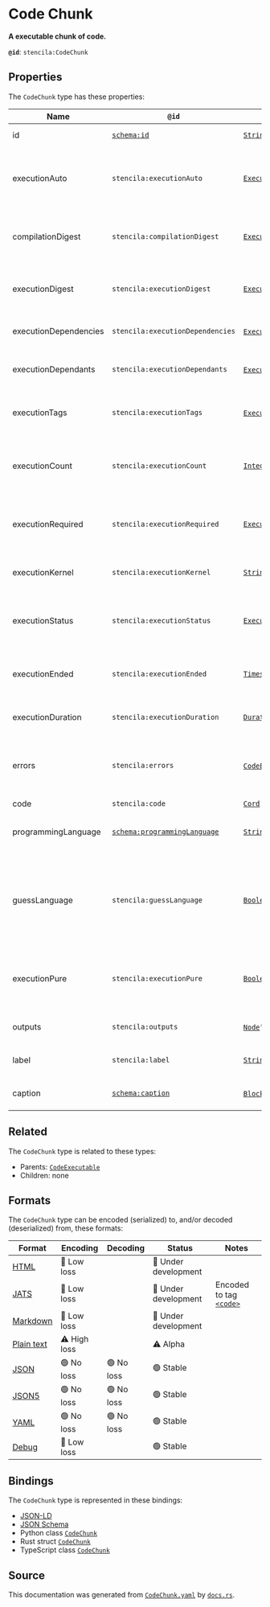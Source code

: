 # Code Chunk

**A executable chunk of code.**

**`@id`**: `stencila:CodeChunk`

## Properties

The `CodeChunk` type has these properties:

| Name                  | `@id`                                                                  | Type                                                                                                                                                                                              | Description                                                                                       | Inherited from                                                                                                   |
| --------------------- | ---------------------------------------------------------------------- | ------------------------------------------------------------------------------------------------------------------------------------------------------------------------------------------------- | ------------------------------------------------------------------------------------------------- | ---------------------------------------------------------------------------------------------------------------- |
| id                    | [`schema:id`](https://schema.org/id)                                   | [`String`](https://github.com/stencila/stencila/blob/main/docs/reference/schema/data/string.md)                                                                                                   | The identifier for this item                                                                      | [`Entity`](https://github.com/stencila/stencila/blob/main/docs/reference/schema/other/entity.md)                 |
| executionAuto         | `stencila:executionAuto`                                               | [`ExecutionAuto`](https://github.com/stencila/stencila/blob/main/docs/reference/schema/flow/execution-auto.md)                                                                                    | Under which circumstances the code should be automatically executed.                              | [`Executable`](https://github.com/stencila/stencila/blob/main/docs/reference/schema/flow/executable.md)          |
| compilationDigest     | `stencila:compilationDigest`                                           | [`ExecutionDigest`](https://github.com/stencila/stencila/blob/main/docs/reference/schema/flow/execution-digest.md)                                                                                | A digest of the content, semantics and dependencies of the node.                                  | [`Executable`](https://github.com/stencila/stencila/blob/main/docs/reference/schema/flow/executable.md)          |
| executionDigest       | `stencila:executionDigest`                                             | [`ExecutionDigest`](https://github.com/stencila/stencila/blob/main/docs/reference/schema/flow/execution-digest.md)                                                                                | The `compileDigest` of the node when it was last executed.                                        | [`Executable`](https://github.com/stencila/stencila/blob/main/docs/reference/schema/flow/executable.md)          |
| executionDependencies | `stencila:executionDependencies`                                       | [`ExecutionDependency`](https://github.com/stencila/stencila/blob/main/docs/reference/schema/flow/execution-dependency.md)*                                                                       | The upstream dependencies of this node.                                                           | [`Executable`](https://github.com/stencila/stencila/blob/main/docs/reference/schema/flow/executable.md)          |
| executionDependants   | `stencila:executionDependants`                                         | [`ExecutionDependant`](https://github.com/stencila/stencila/blob/main/docs/reference/schema/flow/execution-dependant.md)*                                                                         | The downstream dependants of this node.                                                           | [`Executable`](https://github.com/stencila/stencila/blob/main/docs/reference/schema/flow/executable.md)          |
| executionTags         | `stencila:executionTags`                                               | [`ExecutionTag`](https://github.com/stencila/stencila/blob/main/docs/reference/schema/flow/execution-tag.md)*                                                                                     | Tags in the code which affect its execution                                                       | [`Executable`](https://github.com/stencila/stencila/blob/main/docs/reference/schema/flow/executable.md)          |
| executionCount        | `stencila:executionCount`                                              | [`Integer`](https://github.com/stencila/stencila/blob/main/docs/reference/schema/data/integer.md)                                                                                                 | A count of the number of times that the node has been executed.                                   | [`Executable`](https://github.com/stencila/stencila/blob/main/docs/reference/schema/flow/executable.md)          |
| executionRequired     | `stencila:executionRequired`                                           | [`ExecutionRequired`](https://github.com/stencila/stencila/blob/main/docs/reference/schema/flow/execution-required.md)                                                                            | Whether, and why, the code requires execution or re-execution.                                    | [`Executable`](https://github.com/stencila/stencila/blob/main/docs/reference/schema/flow/executable.md)          |
| executionKernel       | `stencila:executionKernel`                                             | [`String`](https://github.com/stencila/stencila/blob/main/docs/reference/schema/data/string.md)                                                                                                   | The id of the kernel that the node was last executed in.                                          | [`Executable`](https://github.com/stencila/stencila/blob/main/docs/reference/schema/flow/executable.md)          |
| executionStatus       | `stencila:executionStatus`                                             | [`ExecutionStatus`](https://github.com/stencila/stencila/blob/main/docs/reference/schema/flow/execution-status.md)                                                                                | Status of the most recent, including any current, execution.                                      | [`Executable`](https://github.com/stencila/stencila/blob/main/docs/reference/schema/flow/executable.md)          |
| executionEnded        | `stencila:executionEnded`                                              | [`Timestamp`](https://github.com/stencila/stencila/blob/main/docs/reference/schema/data/timestamp.md)                                                                                             | The timestamp when the last execution ended.                                                      | [`Executable`](https://github.com/stencila/stencila/blob/main/docs/reference/schema/flow/executable.md)          |
| executionDuration     | `stencila:executionDuration`                                           | [`Duration`](https://github.com/stencila/stencila/blob/main/docs/reference/schema/data/duration.md)                                                                                               | Duration of the last execution.                                                                   | [`Executable`](https://github.com/stencila/stencila/blob/main/docs/reference/schema/flow/executable.md)          |
| errors                | `stencila:errors`                                                      | [`CodeError`](https://github.com/stencila/stencila/blob/main/docs/reference/schema/code/code-error.md)*                                                                                           | Errors when compiling (e.g. syntax errors) or executing the node.                                 | [`Executable`](https://github.com/stencila/stencila/blob/main/docs/reference/schema/flow/executable.md)          |
| code                  | `stencila:code`                                                        | [`Cord`](https://github.com/stencila/stencila/blob/main/docs/reference/schema/data/cord.md)                                                                                                       | The code.                                                                                         | [`CodeExecutable`](https://github.com/stencila/stencila/blob/main/docs/reference/schema/code/code-executable.md) |
| programmingLanguage   | [`schema:programmingLanguage`](https://schema.org/programmingLanguage) | [`String`](https://github.com/stencila/stencila/blob/main/docs/reference/schema/data/string.md)                                                                                                   | The programming language of the code.                                                             | [`CodeExecutable`](https://github.com/stencila/stencila/blob/main/docs/reference/schema/code/code-executable.md) |
| guessLanguage         | `stencila:guessLanguage`                                               | [`Boolean`](https://github.com/stencila/stencila/blob/main/docs/reference/schema/data/boolean.md)                                                                                                 | Whether the programming language of the code should be guessed based on syntax and variables used | [`CodeExecutable`](https://github.com/stencila/stencila/blob/main/docs/reference/schema/code/code-executable.md) |
| executionPure         | `stencila:executionPure`                                               | [`Boolean`](https://github.com/stencila/stencila/blob/main/docs/reference/schema/data/boolean.md)                                                                                                 | Whether the code should be treated as side-effect free when executed.                             | [`CodeChunk`](https://github.com/stencila/stencila/blob/main/docs/reference/schema/code/code-chunk.md)           |
| outputs               | `stencila:outputs`                                                     | [`Node`](https://github.com/stencila/stencila/blob/main/docs/reference/schema/other/node.md)*                                                                                                     | Outputs from executing the chunk.                                                                 | [`CodeChunk`](https://github.com/stencila/stencila/blob/main/docs/reference/schema/code/code-chunk.md)           |
| label                 | `stencila:label`                                                       | [`String`](https://github.com/stencila/stencila/blob/main/docs/reference/schema/data/string.md)                                                                                                   | A short label for the CodeChunk.                                                                  | [`CodeChunk`](https://github.com/stencila/stencila/blob/main/docs/reference/schema/code/code-chunk.md)           |
| caption               | [`schema:caption`](https://schema.org/caption)                         | [`Block`](https://github.com/stencila/stencila/blob/main/docs/reference/schema/prose/block.md)* \| [`String`](https://github.com/stencila/stencila/blob/main/docs/reference/schema/data/string.md) | A caption for the CodeChunk.                                                                      | [`CodeChunk`](https://github.com/stencila/stencila/blob/main/docs/reference/schema/code/code-chunk.md)           |

## Related

The `CodeChunk` type is related to these types:

- Parents: [`CodeExecutable`](https://github.com/stencila/stencila/blob/main/docs/reference/schema/code/code-executable.md)
- Children: none

## Formats

The `CodeChunk` type can be encoded (serialized) to, and/or decoded (deserialized) from, these formats:

| Format                                                                                        | Encoding         | Decoding     | Status                 | Notes                                                                                                  |
| --------------------------------------------------------------------------------------------- | ---------------- | ------------ | ---------------------- | ------------------------------------------------------------------------------------------------------ |
| [HTML](https://github.com/stencila/stencila/blob/main/docs/reference/formats/html.md)         | 🔷 Low loss       |              | 🚧 Under development    |                                                                                                        |
| [JATS](https://github.com/stencila/stencila/blob/main/docs/reference/formats/jats.md)         | 🔷 Low loss       |              | 🚧 Under development    | Encoded to tag [`<code>`](https://jats.nlm.nih.gov/articleauthoring/tag-library/1.3/element/code.html) |
| [Markdown](https://github.com/stencila/stencila/blob/main/docs/reference/formats/markdown.md) | 🔷 Low loss       |              | 🚧 Under development    |                                                                                                        |
| [Plain text](https://github.com/stencila/stencila/blob/main/docs/reference/formats/text.md)   | ⚠️ High loss     |              | ⚠️ Alpha               |                                                                                                        |
| [JSON](https://github.com/stencila/stencila/blob/main/docs/reference/formats/json.md)         | 🟢 No loss        | 🟢 No loss    | 🟢 Stable               |                                                                                                        |
| [JSON5](https://github.com/stencila/stencila/blob/main/docs/reference/formats/json5.md)       | 🟢 No loss        | 🟢 No loss    | 🟢 Stable               |                                                                                                        |
| [YAML](https://github.com/stencila/stencila/blob/main/docs/reference/formats/yaml.md)         | 🟢 No loss        | 🟢 No loss    | 🟢 Stable               |                                                                                                        |
| [Debug](https://github.com/stencila/stencila/blob/main/docs/reference/formats/debug.md)       | 🔷 Low loss       |              | 🟢 Stable               |                                                                                                        |

## Bindings

The `CodeChunk` type is represented in these bindings:

- [JSON-LD](https://stencila.dev/CodeChunk.jsonld)
- [JSON Schema](https://stencila.dev/CodeChunk.schema.json)
- Python class [`CodeChunk`](https://github.com/stencila/stencila/blob/main/python/stencila/types/code_chunk.py)
- Rust struct [`CodeChunk`](https://github.com/stencila/stencila/blob/main/rust/schema/src/types/code_chunk.rs)
- TypeScript class [`CodeChunk`](https://github.com/stencila/stencila/blob/main/typescript/src/types/CodeChunk.ts)

## Source

This documentation was generated from [`CodeChunk.yaml`](https://github.com/stencila/stencila/blob/main/schema/CodeChunk.yaml) by [`docs.rs`](https://github.com/stencila/stencila/blob/main/rust/schema-gen/src/docs.rs).
